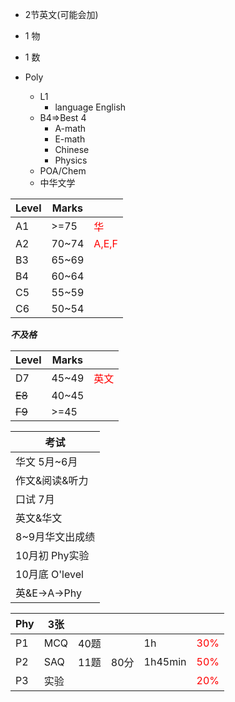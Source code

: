 - 2节英文(可能会加)
- 1 物
- 1 数

- Poly
	- L1
		- language English
	- B4=>Best 4
		- A-math
		- E-math
		- Chinese
		- Physics
	- POA/Chem
	- 中华文学

| Level | Marks |                                      |
| ----- | ----- | ------------------------------------ |
| A1    | >=75  | <span style="color:red">华</span>     |
| A2    | 70~74 | <span style="color:red">A,E,F</span> |
| B3    | 65~69 |                                      |
| B4    | 60~64 |                                      |
| C5    | 55~59 |                                      |
| C6    | 50~54 |                                      |
***不及格***

| Level  | Marks |                                   |
| ------ | ----- | --------------------------------- |
| D7     | 45~49 | <span style="color:red">英文</span> |
| ~~E8~~ | 40~45 |                                   |
| ~~F9~~ | >=45  |                                   |

| 考试           |
| ------------ |
| 华文 5月~6月     |
| 作文&阅读&听力     |
| 口试 7月        |
| 英文&华文        |
| 8~9月华文出成绩    |
| 10月初 Phy实验   |
| 10月底 O'level |
| 英&E->A->Phy  |

| Phy | 3张  |     |     |         |                                    |
| --- | --- | --- | --- | ------- | ---------------------------------- |
| P1  | MCQ | 40题 |     | 1h      | <span style="color:red">30%</span> |
| P2  | SAQ | 11题 | 80分 | 1h45min | <span style="color:red">50%</span> |
| P3  | 实验  |     |     |         | <span style="color:red">20%</span> |
